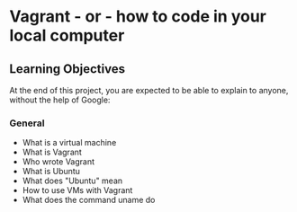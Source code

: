 # Vagrant - or - how to code in your local computer
## Learning Objectives
At the end of this project, you are expected to be able to explain to anyone, without the help of Google:
### General
* What is a virtual machine
* What is Vagrant
* Who wrote Vagrant
* What is Ubuntu
* What does "Ubuntu" mean
* How to use VMs with Vagrant
* What does the command uname do

